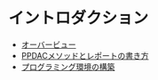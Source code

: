 # イントロダクション

- [オーバービュー](sec_1-1/sec_1-1.md)
- [PPDACメソッドとレポートの書き方](sec_1-2/sec_1-2.md)
- [プログラミング環境の構築](sec_1-3/sec_1-3.md)